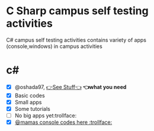 # C Sharp campus self testing activities
C# campus self testing activities contains variety of apps (console,windows) in campus activities
# c#
- [x] @oshada97, [:point_right:See Stuff:point_left:](https://github.com/oshada97/C-Sharp-campus-self-testing-activities) **:point_left:what you need**
- [x] Basic codes
- [x] Small apps
- [x] Some tutorials
- [ ] No big apps yet:trollface:
- [x] [:satisfied:mamas console codes here :trollface:](https://github.com/oshada97/C-Sharp-campus-self-testing-activities)
